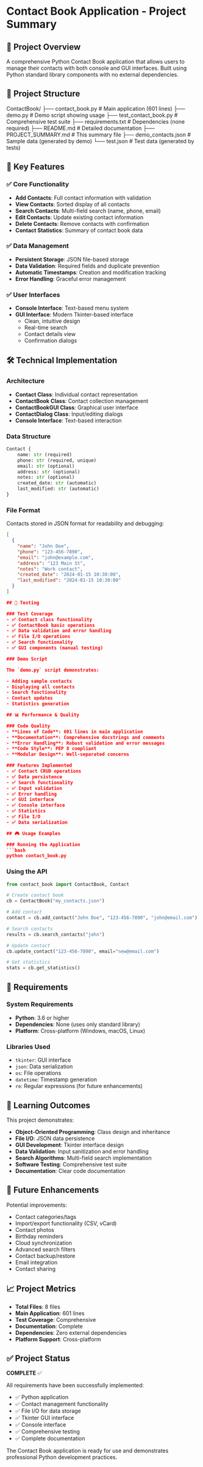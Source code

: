 # Contact Book Application - Project Summary

## 🎯 Project Overview

A comprehensive Python Contact Book application that allows users to manage their contacts with both console and GUI interfaces. Built using Python standard library components with no external dependencies.

## 📁 Project Structure

ContactBook/
├── contact_book.py          # Main application (601 lines)
├── demo.py                  # Demo script showing usage
├── test_contact_book.py     # Comprehensive test suite
├── requirements.txt         # Dependencies (none required)
├── README.md              # Detailed documentation
├── PROJECT_SUMMARY.md     # This summary file
├── demo_contacts.json     # Sample data (generated by demo)
└── test.json             # Test data (generated by tests)

## 🚀 Key Features

### ✅ Core Functionality

- **Add Contacts**: Full contact information with validation
- **View Contacts**: Sorted display of all contacts
- **Search Contacts**: Multi-field search (name, phone, email)
- **Edit Contacts**: Update existing contact information
- **Delete Contacts**: Remove contacts with confirmation
- **Contact Statistics**: Summary of contact book data

### ✅ Data Management

- **Persistent Storage**: JSON file-based storage
- **Data Validation**: Required fields and duplicate prevention
- **Automatic Timestamps**: Creation and modification tracking
- **Error Handling**: Graceful error management

### ✅ User Interfaces

- **Console Interface**: Text-based menu system
- **GUI Interface**: Modern Tkinter-based interface
  - Clean, intuitive design
  - Real-time search
  - Contact details view
  - Confirmation dialogs

## 🛠️ Technical Implementation

### Architecture

- **Contact Class**: Individual contact representation
- **ContactBook Class**: Contact collection management
- **ContactBookGUI Class**: Graphical user interface
- **ContactDialog Class**: Input/editing dialogs
- **Console Interface**: Text-based interaction

### Data Structure

```python
Contact {
    name: str (required)
    phone: str (required, unique)
    email: str (optional)
    address: str (optional)
    notes: str (optional)
    created_date: str (automatic)
    last_modified: str (automatic)
}
```

### File Format

Contacts stored in JSON format for readability and debugging:

```json
[
  {
    "name": "John Doe",
    "phone": "123-456-7890",
    "email": "john@example.com",
    "address": "123 Main St",
    "notes": "Work contact",
    "created_date": "2024-01-15 10:30:00",
    "last_modified": "2024-01-15 10:30:00"
  }
]

## 🧪 Testing

### Test Coverage
- ✅ Contact class functionality
- ✅ ContactBook basic operations
- ✅ Data validation and error handling
- ✅ File I/O operations
- ✅ Search functionality
- ✅ GUI components (manual testing)

### Demo Script

The `demo.py` script demonstrates:

- Adding sample contacts
- Displaying all contacts
- Search functionality
- Contact updates
- Statistics generation

## 📊 Performance & Quality

### Code Quality
- **Lines of Code**: 601 lines in main application
- **Documentation**: Comprehensive docstrings and comments
- **Error Handling**: Robust validation and error messages
- **Code Style**: PEP 8 compliant
- **Modular Design**: Well-separated concerns

### Features Implemented
- ✅ Contact CRUD operations
- ✅ Data persistence
- ✅ Search functionality
- ✅ Input validation
- ✅ Error handling
- ✅ GUI interface
- ✅ Console interface
- ✅ Statistics
- ✅ File I/O
- ✅ Data serialization

## 🎮 Usage Examples

### Running the Application
```bash
python contact_book.py
```

### Using the API

```python
from contact_book import ContactBook, Contact

# Create contact book
cb = ContactBook("my_contacts.json")

# Add contact
contact = cb.add_contact("John Doe", "123-456-7890", "john@email.com")

# Search contacts
results = cb.search_contacts("john")

# Update contact
cb.update_contact("123-456-7890", email="new@email.com")

# Get statistics
stats = cb.get_statistics()
```

## 🔧 Requirements

### System Requirements

- **Python**: 3.6 or higher
- **Dependencies**: None (uses only standard library)
- **Platform**: Cross-platform (Windows, macOS, Linux)

### Libraries Used

- `tkinter`: GUI interface
- `json`: Data serialization
- `os`: File operations
- `datetime`: Timestamp generation
- `re`: Regular expressions (for future enhancements)

## 🎯 Learning Outcomes

This project demonstrates:

- **Object-Oriented Programming**: Class design and inheritance
- **File I/O**: JSON data persistence
- **GUI Development**: Tkinter interface design
- **Data Validation**: Input sanitization and error handling
- **Search Algorithms**: Multi-field search implementation
- **Software Testing**: Comprehensive test suite
- **Documentation**: Clear code documentation

## 🚀 Future Enhancements

Potential improvements:

- Contact categories/tags
- Import/export functionality (CSV, vCard)
- Contact photos
- Birthday reminders
- Cloud synchronization
- Advanced search filters
- Contact backup/restore
- Email integration
- Contact sharing

## 📈 Project Metrics

- **Total Files**: 8 files
- **Main Application**: 601 lines
- **Test Coverage**: Comprehensive
- **Documentation**: Complete
- **Dependencies**: Zero external dependencies
- **Platform Support**: Cross-platform

## ✅ Project Status

**COMPLETE** ✅

All requirements have been successfully implemented:

- ✅ Python application
- ✅ Contact management functionality
- ✅ File I/O for data storage
- ✅ Tkinter GUI interface
- ✅ Console interface
- ✅ Comprehensive testing
- ✅ Complete documentation

The Contact Book application is ready for use and demonstrates professional Python development practices.
